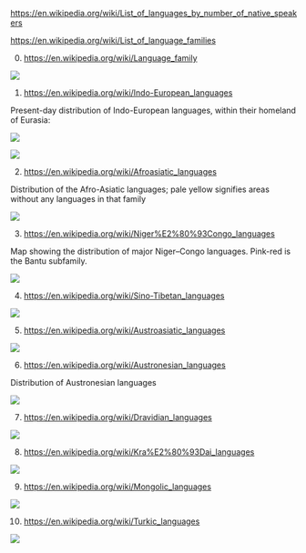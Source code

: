 https://en.wikipedia.org/wiki/List_of_languages_by_number_of_native_speakers

https://en.wikipedia.org/wiki/List_of_language_families


0) https://en.wikipedia.org/wiki/Language_family

![](https://upload.wikimedia.org/wikipedia/commons/b/b7/Primary_Human_Languages_Improved_Version.png)



1) https://en.wikipedia.org/wiki/Indo-European_languages


Present-day distribution of Indo-European languages, within their homeland of Eurasia:

![](https://upload.wikimedia.org/wikipedia/commons/e/eb/Indo-European_branches_map.svg)


![](https://upload.wikimedia.org/wikipedia/commons/8/80/Indo-European-speaking_world.png)


2) https://en.wikipedia.org/wiki/Afroasiatic_languages


Distribution of the Afro-Asiatic languages; pale yellow signifies areas without any languages in that family

![](https://upload.wikimedia.org/wikipedia/commons/2/24/Hamito-Semitic_languages.jpg)



3) https://en.wikipedia.org/wiki/Niger%E2%80%93Congo_languages

Map showing the distribution of major Niger–Congo languages. Pink-red is the Bantu subfamily.

![](https://upload.wikimedia.org/wikipedia/commons/d/db/Map_of_the_Niger%E2%80%93Congo_languages.svg)


4) https://en.wikipedia.org/wiki/Sino-Tibetan_languages

![](https://upload.wikimedia.org/wikipedia/commons/0/0f/Major_Sino-Tibetan_groups.png)


5) https://en.wikipedia.org/wiki/Austroasiatic_languages

![](https://upload.wikimedia.org/wikipedia/commons/8/8e/Austroasiatic-en.svg)


6) https://en.wikipedia.org/wiki/Austronesian_languages

Distribution of Austronesian languages

![](https://upload.wikimedia.org/wikipedia/commons/f/f0/Austroneske_jazyky.jpg)


7) https://en.wikipedia.org/wiki/Dravidian_languages


![](https://upload.wikimedia.org/wikipedia/commons/d/d3/Dravidian_subgroups.png)


8) https://en.wikipedia.org/wiki/Kra%E2%80%93Dai_languages

![](https://upload.wikimedia.org/wikipedia/commons/7/71/Taikadai-en.svg)



9) https://en.wikipedia.org/wiki/Mongolic_languages

![](https://upload.wikimedia.org/wikipedia/commons/6/6e/Linguistic_map_of_the_Mongolic_languages.png)


10) https://en.wikipedia.org/wiki/Turkic_languages

![](https://upload.wikimedia.org/wikipedia/commons/9/99/TurkicLanguagemap.png)




